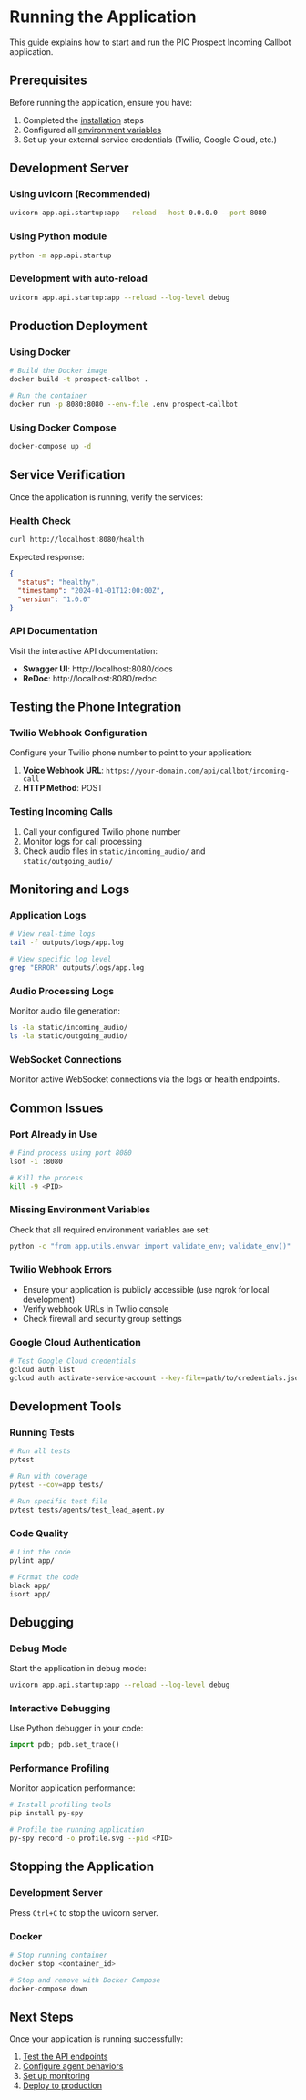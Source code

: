 # Running the Application

This guide explains how to start and run the PIC Prospect Incoming Callbot application.

## Prerequisites

Before running the application, ensure you have:

1. Completed the [installation](installation.md) steps
2. Configured all [environment variables](configuration.md)
3. Set up your external service credentials (Twilio, Google Cloud, etc.)

## Development Server

### Using uvicorn (Recommended)
```bash
uvicorn app.api.startup:app --reload --host 0.0.0.0 --port 8080
```

### Using Python module
```bash
python -m app.api.startup
```

### Development with auto-reload
```bash
uvicorn app.api.startup:app --reload --log-level debug
```

## Production Deployment

### Using Docker
```bash
# Build the Docker image
docker build -t prospect-callbot .

# Run the container
docker run -p 8080:8080 --env-file .env prospect-callbot
```

### Using Docker Compose
```bash
docker-compose up -d
```

## Service Verification

Once the application is running, verify the services:

### Health Check
```bash
curl http://localhost:8080/health
```

Expected response:
```json
{
  "status": "healthy",
  "timestamp": "2024-01-01T12:00:00Z",
  "version": "1.0.0"
}
```

### API Documentation
Visit the interactive API documentation:
- **Swagger UI**: http://localhost:8080/docs
- **ReDoc**: http://localhost:8080/redoc

## Testing the Phone Integration

### Twilio Webhook Configuration
Configure your Twilio phone number to point to your application:

1. **Voice Webhook URL**: `https://your-domain.com/api/callbot/incoming-call`
2. **HTTP Method**: POST

### Testing Incoming Calls
1. Call your configured Twilio phone number
2. Monitor logs for call processing
3. Check audio files in `static/incoming_audio/` and `static/outgoing_audio/`

## Monitoring and Logs

### Application Logs
```bash
# View real-time logs
tail -f outputs/logs/app.log

# View specific log level
grep "ERROR" outputs/logs/app.log
```

### Audio Processing Logs
Monitor audio file generation:
```bash
ls -la static/incoming_audio/
ls -la static/outgoing_audio/
```

### WebSocket Connections
Monitor active WebSocket connections via the logs or health endpoints.

## Common Issues

### Port Already in Use
```bash
# Find process using port 8080
lsof -i :8080

# Kill the process
kill -9 <PID>
```

### Missing Environment Variables
Check that all required environment variables are set:
```bash
python -c "from app.utils.envvar import validate_env; validate_env()"
```

### Twilio Webhook Errors
- Ensure your application is publicly accessible (use ngrok for local development)
- Verify webhook URLs in Twilio console
- Check firewall and security group settings

### Google Cloud Authentication
```bash
# Test Google Cloud credentials
gcloud auth list
gcloud auth activate-service-account --key-file=path/to/credentials.json
```

## Development Tools

### Running Tests
```bash
# Run all tests
pytest

# Run with coverage
pytest --cov=app tests/

# Run specific test file
pytest tests/agents/test_lead_agent.py
```

### Code Quality
```bash
# Lint the code
pylint app/

# Format the code
black app/
isort app/
```

## Debugging

### Debug Mode
Start the application in debug mode:
```bash
uvicorn app.api.startup:app --reload --log-level debug
```

### Interactive Debugging
Use Python debugger in your code:
```python
import pdb; pdb.set_trace()
```

### Performance Profiling
Monitor application performance:
```bash
# Install profiling tools
pip install py-spy

# Profile the running application
py-spy record -o profile.svg --pid <PID>
```

## Stopping the Application

### Development Server
Press `Ctrl+C` to stop the uvicorn server.

### Docker
```bash
# Stop running container
docker stop <container_id>

# Stop and remove with Docker Compose
docker-compose down
```

## Next Steps

Once your application is running successfully:

1. [Test the API endpoints](../api/endpoints.md)
2. [Configure agent behaviors](../architecture/agents.md)
3. [Set up monitoring](../development/testing.md)
4. [Deploy to production](../development/deployment.md)